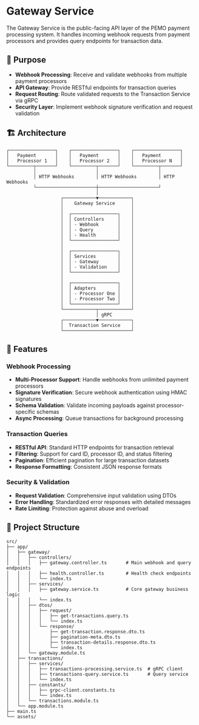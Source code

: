 # Gateway Service

The Gateway Service is the public-facing API layer of the PEMO payment processing system. It handles incoming webhook requests from payment processors and provides query endpoints for transaction data.

## 🎯 Purpose

- **Webhook Processing**: Receive and validate webhooks from multiple payment processors
- **API Gateway**: Provide RESTful endpoints for transaction queries
- **Request Routing**: Route validated requests to the Transaction Service via gRPC
- **Security Layer**: Implement webhook signature verification and request validation

## 🏗️ Architecture

```
┌─────────────────┐    ┌─────────────────┐    ┌─────────────────┐
│   Payment       │    │   Payment       │    │   Payment       │
│   Processor 1   │    │   Processor 2   │    │   Processor N   │
└─────────┬───────┘    └─────────┬───────┘    └─────────┬───────┘
          │                      │                      │
          │ HTTP Webhooks        │ HTTP Webhooks        │ HTTP Webhooks
          └──────────────────────┼──────────────────────┘
                                 │
                    ┌────────────▼────────────┐
                    │    Gateway Service      │
                    │                         │
                    │  ┌─────────────────┐    │
                    │  │ Controllers     │    │
                    │  │ - Webhook       │    │
                    │  │ - Query         │    │
                    │  │ - Health        │    │
                    │  └─────────────────┘    │
                    │                         │
                    │  ┌─────────────────┐    │
                    │  │ Services        │    │
                    │  │ - Gateway       │    │
                    │  │ - Validation    │    │
                    │  └─────────────────┘    │
                    │                         │
                    │  ┌─────────────────┐    │
                    │  │ Adapters        │    │
                    │  │ - Processor One │    │
                    │  │ - Processor Two │    │
                    │  └─────────────────┘    │
                    └────────────┬────────────┘
                                 │ gRPC
                    ┌────────────▼────────────┐
                    │  Transaction Service    │
                    └─────────────────────────┘
```

## 🚀 Features

### Webhook Processing
- **Multi-Processor Support**: Handle webhooks from unlimited payment processors
- **Signature Verification**: Secure webhook authentication using HMAC signatures
- **Schema Validation**: Validate incoming payloads against processor-specific schemas
- **Async Processing**: Queue transactions for background processing

### Transaction Queries
- **RESTful API**: Standard HTTP endpoints for transaction retrieval
- **Filtering**: Support for card ID, processor ID, and status filtering
- **Pagination**: Efficient pagination for large transaction datasets
- **Response Formatting**: Consistent JSON response formats

### Security & Validation
- **Request Validation**: Comprehensive input validation using DTOs
- **Error Handling**: Standardized error responses with detailed messages
- **Rate Limiting**: Protection against abuse and overload

## 📁 Project Structure

```
src/
├── app/
│   ├── gateway/
│   │   ├── controllers/
│   │   │   ├── gateway.controller.ts       # Main webhook and query endpoints
│   │   │   ├── health.controller.ts        # Health check endpoints
│   │   │   └── index.ts
│   │   ├── services/
│   │   │   ├── gateway.service.ts          # Core gateway business logic
│   │   │   └── index.ts
│   │   ├── dtos/
│   │   │   ├── request/
│   │   │   │   ├── get-transactions.query.ts
│   │   │   │   └── index.ts
│   │   │   └── response/
│   │   │       ├── get-transaction.response.dto.ts
│   │   │       ├── pagination-meta.dto.ts
│   │   │       ├── transaction-details.response.dto.ts
│   │   │       └── index.ts
│   │   └── gateway.module.ts
│   ├── transactions/
│   │   ├── services/
│   │   │   ├── transactions-processing.service.ts  # gRPC client
│   │   │   ├── transactions-query.service.ts       # Query service
│   │   │   └── index.ts
│   │   ├── constants/
│   │   │   ├── grpc-client.constants.ts
│   │   │   └── index.ts
│   │   └── transactions.module.ts
│   └── app.module.ts
├── main.ts
└── assets/
```

